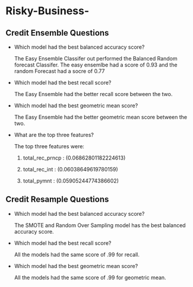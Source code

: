 # Risky-Business-

## Credit Ensemble Questions

* Which model had the best balanced accuracy score?

   The Easy Ensemble Classifer out performed the Balanced Random forecast Classifer. The easy ensemlbe had a score of 0.93 and the random Forecast had a socre of 0.77

* Which model had the best recall score?

   The Easy Ensemble had the better recall score between the two.

* Which model had the best geometric mean score?

   The Easy Ensemble had the better geometric mean score between the two.

* What are the top three features?

  The top three features were:

    1) total_rec_prncp : (0.06862801182224613)

    2) total_rec_int : (0.06038649619780159)
    
    3) total_pymnt : (0.05905244774386602)
    
## Credit Resample Questions

* Which model had the best balanced accuracy score?
  
  The SMOTE and Random Over Sampling model has the best balanced accuracy score.

* Which model had the best recall score?

  All the models had the same score of .99 for recall.

* Which model had the best geometric mean score?

  All the models had the same score of .99 for geometric mean.
